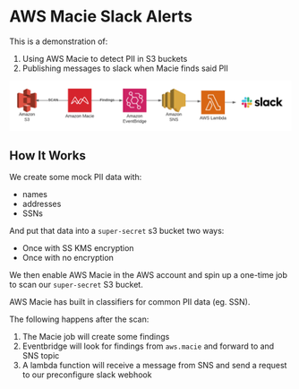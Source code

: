 # AWS Macie Slack Alerts

This is a demonstration of:
1. Using AWS Macie to detect PII in S3 buckets
2. Publishing messages to slack when Macie finds said PII

![macie](images/macie_slack.png)

## How It Works

We create some mock PII data with:
* names
* addresses
* SSNs

And put that data into a `super-secret` s3 bucket two ways:
* Once with SS KMS encryption
* Once with no encryption

We then enable AWS Macie in the AWS account and spin up a one-time job to scan our `super-secret` S3 bucket.

AWS Macie has built in classifiers for common PII data (eg. SSN).

The following happens after the scan:
1. The Macie job will create some findings
2. Eventbridge will look for findings from `aws.macie` and forward to and SNS topic
3. A lambda function will receive a message from SNS and send a request to our preconfigure slack webhook
